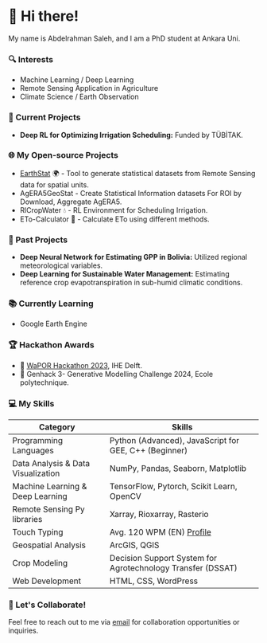 # 👋 Hi there!

My name is Abdelrahman Saleh, and I am a PhD student at Ankara Uni.

### 🔍 Interests
- Machine Learning / Deep Learning
- Remote Sensing Application in Agriculture
- Climate Science / Earth Observation

### 🚀 Current Projects
- **Deep RL for Optimizing Irrigation Scheduling:** Funded by TÜBİTAK.

### 🌐 My Open-source Projects
- [EarthStat](https://github.com/AbdelrahmanAmr3/earthstat) 🌍 - Tool to generate statistical datasets from Remote Sensing data for spatial units.
- AgERA5GeoStat - Create Statistical Information datasets For ROI by Download, Aggregate AgERA5.  
- RlCropWater 💧 - RL Environment for Scheduling Irrigation.
- ETo-Calculator 🌱 - Calculate ETo using different methods.


### 🎯 Past Projects
- **Deep Neural Network for Estimating GPP in Bolivia:** Utilized regional meteorological variables.
- **Deep Learning for Sustainable Water Management:** Estimating reference crop evapotranspiration in sub-humid climatic conditions.
### 📚 Currently Learning
- Google Earth Engine

### 🏆 Hackathon Awards
- 🥈 [WaPOR Hackathon 2023](https://youtu.be/w2UuwofAUgk), IHE Delft.
- 🥉 Genhack 3- Generative Modelling Challenge 2024, Ecole polytechnique.

### 💻 My Skills
| Category              | Skills                                                |
|-----------------------|-------------------------------------------------------|
| Programming Languages | Python (Advanced), JavaScript for GEE, C++ (Beginner)|
| Data Analysis & Data Visualization | NumPy, Pandas, Seaborn, Matplotlib|
| Machine Learning & Deep Learning | TensorFlow, Pytorch, Scikit Learn, OpenCV                      |
| Remote Sensing Py libraries| Xarray, Rioxarray, Rasterio|
| Touch Typing          | Avg. 120 WPM (EN) [Profile](https://monkeytype.com/profile/AbdelrahmanAmr) |
| Geospatial Analysis   | ArcGIS, QGIS                                          |
| Crop Modeling         | Decision Support System for Agrotechnology Transfer (DSSAT) |
| Web Development       | HTML, CSS, WordPress                                  |

### 👯 Let's Collaborate!
Feel free to reach out to me via [email](mailto:abdulrahman.amr.ali@gmail.com) for collaboration opportunities or inquiries.

